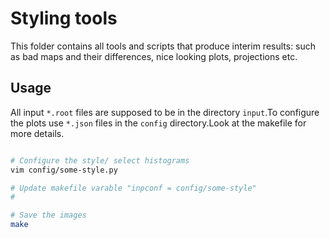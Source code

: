 Styling tools
=============

This folder contains all tools and scripts that produce interim results: such as bad maps and their differences, nice looking plots, projections etc.


## Usage
All input `*.root` files are supposed to be in the directory `input`.To configure the plots use `*.json` files in the `config` directory.Look at the makefile for more details.

```bash

# Configure the style/ select histograms
vim config/some-style.py

# Update makefile varable "inpconf = config/some-style"
#

# Save the images
make
```